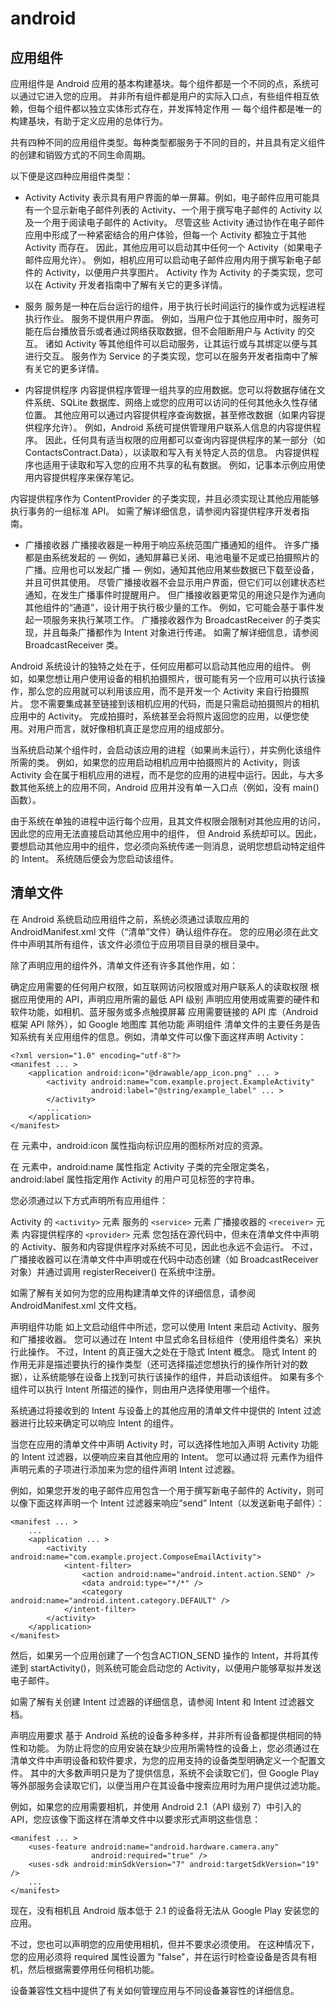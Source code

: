 # android

## 应用组件
应用组件是 Android 应用的基本构建基块。每个组件都是一个不同的点，系统可以通过它进入您的应用。 并非所有组件都是用户的实际入口点，有些组件相互依赖，但每个组件都以独立实体形式存在，并发挥特定作用 — 每个组件都是唯一的构建基块，有助于定义应用的总体行为。

共有四种不同的应用组件类型。每种类型都服务于不同的目的，并且具有定义组件的创建和销毁方式的不同生命周期。

以下便是这四种应用组件类型：

* Activity
Activity 表示具有用户界面的单一屏幕。例如，电子邮件应用可能具有一个显示新电子邮件列表的 Activity、一个用于撰写电子邮件的 Activity 以及一个用于阅读电子邮件的 Activity。 尽管这些 Activity 通过协作在电子邮件应用中形成了一种紧密结合的用户体验，但每一个 Activity 都独立于其他 Activity 而存在。 因此，其他应用可以启动其中任何一个 Activity（如果电子邮件应用允许）。 例如，相机应用可以启动电子邮件应用内用于撰写新电子邮件的 Activity，以便用户共享图片。
Activity 作为 Activity 的子类实现，您可以在 Activity 开发者指南中了解有关它的更多详情。

* 服务
服务是一种在后台运行的组件，用于执行长时间运行的操作或为远程进程执行作业。 服务不提供用户界面。 例如，当用户位于其他应用中时，服务可能在后台播放音乐或者通过网络获取数据，但不会阻断用户与 Activity 的交互。 诸如 Activity 等其他组件可以启动服务，让其运行或与其绑定以便与其进行交互。
服务作为 Service 的子类实现，您可以在服务开发者指南中了解有关它的更多详情。

* 内容提供程序
内容提供程序管理一组共享的应用数据。您可以将数据存储在文件系统、SQLite 数据库、网络上或您的应用可以访问的任何其他永久性存储位置。 其他应用可以通过内容提供程序查询数据，甚至修改数据（如果内容提供程序允许）。 例如，Android 系统可提供管理用户联系人信息的内容提供程序。 因此，任何具有适当权限的应用都可以查询内容提供程序的某一部分（如 ContactsContract.Data），以读取和写入有关特定人员的信息。
内容提供程序也适用于读取和写入您的应用不共享的私有数据。 例如，记事本示例应用使用内容提供程序来保存笔记。

内容提供程序作为 ContentProvider 的子类实现，并且必须实现让其他应用能够执行事务的一组标准 API。 如需了解详细信息，请参阅内容提供程序开发者指南。

* 广播接收器
广播接收器是一种用于响应系统范围广播通知的组件。 许多广播都是由系统发起的 — 例如，通知屏幕已关闭、电池电量不足或已拍摄照片的广播。应用也可以发起广播 — 例如，通知其他应用某些数据已下载至设备，并且可供其使用。 尽管广播接收器不会显示用户界面，但它们可以创建状态栏通知，在发生广播事件时提醒用户。 但广播接收器更常见的用途只是作为通向其他组件的“通道”，设计用于执行极少量的工作。 例如，它可能会基于事件发起一项服务来执行某项工作。
广播接收器作为 BroadcastReceiver 的子类实现，并且每条广播都作为 Intent 对象进行传递。 如需了解详细信息，请参阅 BroadcastReceiver 类。

Android 系统设计的独特之处在于，任何应用都可以启动其他应用的组件。 例如，如果您想让用户使用设备的相机拍摄照片，很可能有另一个应用可以执行该操作，那么您的应用就可以利用该应用，而不是开发一个 Activity 来自行拍摄照片。 您不需要集成甚至链接到该相机应用的代码，而是只需启动拍摄照片的相机应用中的 Activity。 完成拍摄时，系统甚至会将照片返回您的应用，以便您使用。对用户而言，就好像相机真正是您应用的组成部分。

当系统启动某个组件时，会启动该应用的进程（如果尚未运行），并实例化该组件所需的类。 例如，如果您的应用启动相机应用中拍摄照片的 Activity，则该 Activity 会在属于相机应用的进程，而不是您的应用的进程中运行。因此，与大多数其他系统上的应用不同，Android 应用并没有单一入口点（例如，没有 main() 函数）。

由于系统在单独的进程中运行每个应用，且其文件权限会限制对其他应用的访问，因此您的应用无法直接启动其他应用中的组件， 但 Android 系统却可以。因此，要想启动其他应用中的组件，您必须向系统传递一则消息，说明您想启动特定组件的 Intent。 系统随后便会为您启动该组件。


## 清单文件
在 Android 系统启动应用组件之前，系统必须通过读取应用的 AndroidManifest.xml 文件（“清单”文件）确认组件存在。 您的应用必须在此文件中声明其所有组件，该文件必须位于应用项目目录的根目录中。

除了声明应用的组件外，清单文件还有许多其他作用，如：

确定应用需要的任何用户权限，如互联网访问权限或对用户联系人的读取权限
根据应用使用的 API，声明应用所需的最低 API 级别
声明应用使用或需要的硬件和软件功能，如相机、蓝牙服务或多点触摸屏幕
应用需要链接的 API 库（Android 框架 API 除外），如 Google 地图库
其他功能
声明组件
清单文件的主要任务是告知系统有关应用组件的信息。例如，清单文件可以像下面这样声明 Activity：
```
<?xml version="1.0" encoding="utf-8"?>
<manifest ... >
    <application android:icon="@drawable/app_icon.png" ... >
        <activity android:name="com.example.project.ExampleActivity"
                  android:label="@string/example_label" ... >
        </activity>
        ...
    </application>
</manifest>
```
在 <application> 元素中，android:icon 属性指向标识应用的图标所对应的资源。

在 <activity> 元素中，android:name 属性指定 Activity 子类的完全限定类名，android:label 属性指定用作 Activity 的用户可见标签的字符串。

您必须通过以下方式声明所有应用组件：

Activity 的 `<activity>` 元素
服务的 `<service>` 元素
广播接收器的 `<receiver>` 元素
内容提供程序的 `<provider>` 元素
您包括在源代码中，但未在清单文件中声明的 Activity、服务和内容提供程序对系统不可见，因此也永远不会运行。 不过，广播接收器可以在清单文件中声明或在代码中动态创建（如 BroadcastReceiver 对象）并通过调用 registerReceiver() 在系统中注册。

如需了解有关如何为您的应用构建清单文件的详细信息，请参阅 AndroidManifest.xml 文件文档。

声明组件功能
如上文启动组件中所述，您可以使用 Intent 来启动 Activity、服务和广播接收器。 您可以通过在 Intent 中显式命名目标组件（使用组件类名）来执行此操作。 不过，Intent 的真正强大之处在于隐式 Intent 概念。 隐式 Intent 的作用无非是描述要执行的操作类型（还可选择描述您想执行的操作所针对的数据），让系统能够在设备上找到可执行该操作的组件，并启动该组件。 如果有多个组件可以执行 Intent 所描述的操作，则由用户选择使用哪一个组件。

系统通过将接收到的 Intent 与设备上的其他应用的清单文件中提供的 Intent 过滤器进行比较来确定可以响应 Intent 的组件。

当您在应用的清单文件中声明 Activity 时，可以选择性地加入声明 Activity 功能的 Intent 过滤器，以便响应来自其他应用的 Intent。 您可以通过将 <intent-filter> 元素作为组件声明元素的子项进行添加来为您的组件声明 Intent 过滤器。

例如，如果您开发的电子邮件应用包含一个用于撰写新电子邮件的 Activity，则可以像下面这样声明一个 Intent 过滤器来响应“send” Intent（以发送新电子邮件）：
```
<manifest ... >
    ...
    <application ... >
        <activity android:name="com.example.project.ComposeEmailActivity">
            <intent-filter>
                <action android:name="android.intent.action.SEND" />
                <data android:type="*/*" />
                <category android:name="android.intent.category.DEFAULT" />
            </intent-filter>
        </activity>
    </application>
</manifest>
```
然后，如果另一个应用创建了一个包含ACTION_SEND 操作的 Intent，并将其传递到 startActivity()，则系统可能会启动您的 Activity，以便用户能够草拟并发送电子邮件。

如需了解有关创建 Intent 过滤器的详细信息，请参阅 Intent 和 Intent 过滤器文档。

声明应用要求
基于 Android 系统的设备多种多样，并非所有设备都提供相同的特性和功能。 为防止将您的应用安装在缺少应用所需特性的设备上，您必须通过在清单文件中声明设备和软件要求，为您的应用支持的设备类型明确定义一个配置文件。 其中的大多数声明只是为了提供信息，系统不会读取它们，但 Google Play 等外部服务会读取它们，以便当用户在其设备中搜索应用时为用户提供过滤功能。

例如，如果您的应用需要相机，并使用 Android 2.1（API 级别 7）中引入的 API，您应该像下面这样在清单文件中以要求形式声明这些信息：
```
<manifest ... >
    <uses-feature android:name="android.hardware.camera.any"
                  android:required="true" />
    <uses-sdk android:minSdkVersion="7" android:targetSdkVersion="19" />
    ...
</manifest>
```
现在，没有相机且 Android 版本低于 2.1 的设备将无法从 Google Play 安装您的应用。

不过，您也可以声明您的应用使用相机，但并不要求必须使用。 在这种情况下，您的应用必须将 required 属性设置为 "false"，并在运行时检查设备是否具有相机，然后根据需要停用任何相机功能。

设备兼容性文档中提供了有关如何管理应用与不同设备兼容性的详细信息。

